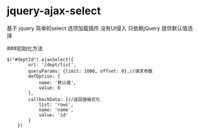 # jquery-ajax-select
基于 jquery 简单的select 选项加载插件
没有UI侵入 只依赖jQuery
提供默认值选择 

###初始化方法

```
$("#deptId").ajaxSelect({
        url: '/dept/list',
        queryParams: {limit: 1000, offset: 0},//请求参数
        defOption: {
            name: '默认值',
            value: 0
        },
        callbackData: {//返回值格式化 
            list: 'rows',
            name: 'name',
            value: 'id'
        }
    })
 ```
